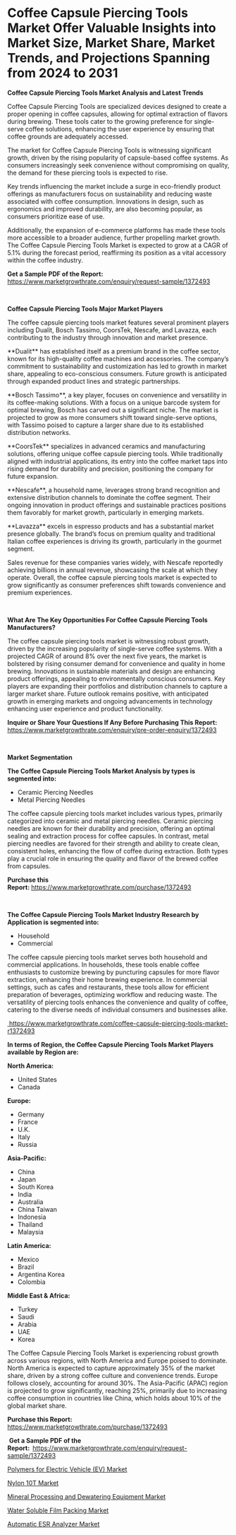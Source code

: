 <p><h1>Coffee Capsule Piercing Tools Market Offer Valuable Insights into Market Size, Market Share, Market Trends, and Projections Spanning from 2024 to 2031</h1></p><p><strong>Coffee Capsule Piercing Tools Market Analysis and Latest Trends</strong></p>
<p><p>Coffee Capsule Piercing Tools are specialized devices designed to create a proper opening in coffee capsules, allowing for optimal extraction of flavors during brewing. These tools cater to the growing preference for single-serve coffee solutions, enhancing the user experience by ensuring that coffee grounds are adequately accessed. </p><p>The market for Coffee Capsule Piercing Tools is witnessing significant growth, driven by the rising popularity of capsule-based coffee systems. As consumers increasingly seek convenience without compromising on quality, the demand for these piercing tools is expected to rise. </p><p>Key trends influencing the market include a surge in eco-friendly product offerings as manufacturers focus on sustainability and reducing waste associated with coffee consumption. Innovations in design, such as ergonomics and improved durability, are also becoming popular, as consumers prioritize ease of use. </p><p>Additionally, the expansion of e-commerce platforms has made these tools more accessible to a broader audience, further propelling market growth. The Coffee Capsule Piercing Tools Market is expected to grow at a CAGR of 5.1% during the forecast period, reaffirming its position as a vital accessory within the coffee industry.</p></p>
<p><strong>Get a Sample PDF of the Report:&nbsp;</strong> <a href="https://www.marketgrowthrate.com/enquiry/request-sample/1372493">https://www.marketgrowthrate.com/enquiry/request-sample/1372493</a></p>
<p>&nbsp;</p>
<p><strong>Coffee Capsule Piercing Tools Major Market Players</strong></p>
<p><p>The coffee capsule piercing tools market features several prominent players including Dualit, Bosch Tassimo, CoorsTek, Nescafe, and Lavazza, each contributing to the industry through innovation and market presence.</p><p>**Dualit** has established itself as a premium brand in the coffee sector, known for its high-quality coffee machines and accessories. The company’s commitment to sustainability and customization has led to growth in market share, appealing to eco-conscious consumers. Future growth is anticipated through expanded product lines and strategic partnerships.</p><p>**Bosch Tassimo**, a key player, focuses on convenience and versatility in its coffee-making solutions. With a focus on a unique barcode system for optimal brewing, Bosch has carved out a significant niche. The market is projected to grow as more consumers shift toward single-serve options, with Tassimo poised to capture a larger share due to its established distribution networks.</p><p>**CoorsTek** specializes in advanced ceramics and manufacturing solutions, offering unique coffee capsule piercing tools. While traditionally aligned with industrial applications, its entry into the coffee market taps into rising demand for durability and precision, positioning the company for future expansion.</p><p>**Nescafe**, a household name, leverages strong brand recognition and extensive distribution channels to dominate the coffee segment. Their ongoing innovation in product offerings and sustainable practices positions them favorably for market growth, particularly in emerging markets.</p><p>**Lavazza** excels in espresso products and has a substantial market presence globally. The brand’s focus on premium quality and traditional Italian coffee experiences is driving its growth, particularly in the gourmet segment.</p><p>Sales revenue for these companies varies widely, with Nescafe reportedly achieving billions in annual revenue, showcasing the scale at which they operate. Overall, the coffee capsule piercing tools market is expected to grow significantly as consumer preferences shift towards convenience and premium experiences.</p></p>
<p>&nbsp;</p>
<p><strong>What Are The Key Opportunities For Coffee Capsule Piercing Tools Manufacturers?</strong></p>
<p><p>The coffee capsule piercing tools market is witnessing robust growth, driven by the increasing popularity of single-serve coffee systems. With a projected CAGR of around 8% over the next five years, the market is bolstered by rising consumer demand for convenience and quality in home brewing. Innovations in sustainable materials and design are enhancing product offerings, appealing to environmentally conscious consumers. Key players are expanding their portfolios and distribution channels to capture a larger market share. Future outlook remains positive, with anticipated growth in emerging markets and ongoing advancements in technology enhancing user experience and product functionality.</p></p>
<p><strong>Inquire or Share Your Questions If Any Before Purchasing This Report:</strong> <a href="https://www.marketgrowthrate.com/enquiry/pre-order-enquiry/1372493">https://www.marketgrowthrate.com/enquiry/pre-order-enquiry/1372493</a></p>
<p>&nbsp;</p>
<p><strong>Market Segmentation</strong></p>
<p><strong>The Coffee Capsule Piercing Tools Market Analysis by types is segmented into:</strong></p>
<p><ul><li>Ceramic Piercing Needles</li><li>Metal Piercing Needles</li></ul></p>
<p><p>The coffee capsule piercing tools market includes various types, primarily categorized into ceramic and metal piercing needles. Ceramic piercing needles are known for their durability and precision, offering an optimal sealing and extraction process for coffee capsules. In contrast, metal piercing needles are favored for their strength and ability to create clean, consistent holes, enhancing the flow of coffee during extraction. Both types play a crucial role in ensuring the quality and flavor of the brewed coffee from capsules.</p></p>
<p><strong>Purchase this Report:&nbsp;</strong><a href="https://www.marketgrowthrate.com/purchase/1372493">https://www.marketgrowthrate.com/purchase/1372493</a></p>
<p>&nbsp;</p>
<p><strong>The Coffee Capsule Piercing Tools Market Industry Research by Application is segmented into:</strong></p>
<p><ul><li>Household</li><li>Commercial</li></ul></p>
<p><p>The coffee capsule piercing tools market serves both household and commercial applications. In households, these tools enable coffee enthusiasts to customize brewing by puncturing capsules for more flavor extraction, enhancing their home brewing experience. In commercial settings, such as cafes and restaurants, these tools allow for efficient preparation of beverages, optimizing workflow and reducing waste. The versatility of piercing tools enhances the convenience and quality of coffee, catering to the diverse needs of individual consumers and businesses alike.</p></p>
<p><a href="https://www.marketgrowthrate.com/coffee-capsule-piercing-tools-market-r1372493">&nbsp;https://www.marketgrowthrate.com/coffee-capsule-piercing-tools-market-r1372493</a></p>
<p><strong>In terms of Region, the Coffee Capsule Piercing Tools Market Players available by Region are:</strong></p>
<p>
    <p> <strong> North America: </strong>
        <ul>
            <li>United States</li>
            <li>Canada</li>
        </ul>
        </p> 
    <p> <strong> Europe: </strong>
        <ul>
            <li>Germany</li>
            <li>France</li>
            <li>U.K.</li>
            <li>Italy</li>
            <li>Russia</li>
        </ul>
        </p> 
    <p> <strong> Asia-Pacific: </strong>
        <ul>
            <li>China</li>
            <li>Japan</li>
            <li>South Korea</li>
            <li>India</li>
            <li>Australia</li>
            <li>China Taiwan</li>
            <li>Indonesia</li>
            <li>Thailand</li>
            <li>Malaysia</li>
        </ul>
        </p> 
    <p> <strong> Latin America: </strong>
        <ul>
            <li>Mexico</li>
            <li>Brazil</li>
            <li>Argentina Korea</li>
            <li>Colombia</li>
        </ul>
        </p> 
    <p> <strong> Middle East & Africa: </strong>
        <ul>
            <li>Turkey</li>
            <li>Saudi</li>
            <li>Arabia</li>
            <li>UAE</li>
            <li>Korea</li>
        </ul>
    </p>
    </p>
<p><p>The Coffee Capsule Piercing Tools Market is experiencing robust growth across various regions, with North America and Europe poised to dominate. North America is expected to capture approximately 35% of the market share, driven by a strong coffee culture and convenience trends. Europe follows closely, accounting for around 30%. The Asia-Pacific (APAC) region is projected to grow significantly, reaching 25%, primarily due to increasing coffee consumption in countries like China, which holds about 10% of the global market share.</p></p>
<p><strong>Purchase this Report: </strong><a href="https://www.marketgrowthrate.com/purchase/1372493">https://www.marketgrowthrate.com/purchase/1372493</a></p>
<p>&nbsp;<strong>Get a Sample PDF of the Report:&nbsp;&nbsp;</strong><a href="https://www.marketgrowthrate.com/enquiry/request-sample/1372493">https://www.marketgrowthrate.com/enquiry/request-sample/1372493</a></p>
<p><strong></strong></p>
<p><p><a href="https://issuu.com/reportprime-2/docs/polymers-for-electric-vehicle-ev-ma_49093ab918d33b">Polymers for Electric Vehicle (EV) Market</a></p><p><a href="https://issuu.com/reportprime-2/docs/nylon-10t-market-size-2030.pptx_f56a8a86ed4cbc">Nylon 10T Market</a></p><p><a href="https://medium.com/@marj.skone/mineral-processing-and-dewatering-equipment-industry-insights-report-analyzing-mineral-processing-4e0fb98e400c?postPublishedType=repub">Mineral Processing and Dewatering Equipment Market</a></p><p><a href="https://medium.com/@marj.skone/global-water-soluble-film-packing-market-size-is-expected-to-experience-a-cagr-of-11-9-e086fdceba10?postPublishedType=repub">Water Soluble Film Packing Market</a></p><p><a href="https://www.linkedin.com/pulse/automatic-esr-analyzer-market-size-share-trends-analysis-jwdvc">Automatic ESR Analyzer Market</a></p></p>